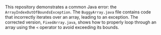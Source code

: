 This repository demonstrates a common Java error: the `ArrayIndexOutOfBoundsException`. The `BuggyArray.java` file contains code that incorrectly iterates over an array, leading to an exception. The corrected version, `FixedArray.java`, shows how to properly loop through an array using the `<` operator to avoid exceeding its bounds.